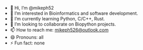 - 👋 Hi, I’m @mikeph52
- 👀 I’m interested in Bioinformatics and software development.
- 🌱 I’m currently learning Python, C/C++, Rust.
- 💞️ I’m looking to collaborate on Biopython projects.
- 📫 How to reach me: mikeph526@outlook.com
- 😄 Pronouns: all
- ⚡ Fun fact: none

<!---
mikeph52/mikeph52 is a ✨ special ✨ repository because its `README.md` (this file) appears on your GitHub profile.
You can click the Preview link to take a look at your changes.
--->

